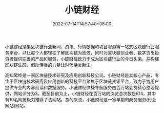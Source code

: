 ﻿---
weight: 
title: "小链财经"
description: "小链财经是集区块链行业新闻、资讯、行情数据和项目服务等一站式区块链行业服务平台，以让每个人都轻松了解区块链为愿景，同时为区块链创业者、数字货币投资者提供完善的产品和服..."
date: 2022-07-14T14:57:40+08:00
lastmod: 2022-07-14T14:57:40+08:00
draft: false
authors: ["Simon"]
featuredImage: "xiaoliancaijing.png"
link: "https://www.lilchain.com/"
tags: ["元宇宙资讯","小链财经"]
categories: ["navigation"]
navigation: ["元宇宙资讯"]
lightgallery: true
toc: true
pinned: false
recommend: false
recommend1: false
---
小链财经是集区块链行业新闻、资讯、行情数据和项目服务等一站式区块链行业服务平台，以让每个人都轻松了解区块链为愿景，同时为区块链创业者、数字货币投资者提供完善的产品和服务，小链财经致力于成为区块链行业的今日头条，并构建区块链生态，借助传播的力量让时代焕发新生。

高知鹭桦是一家区块链技术研究及应用创新科技公司。小链财经是其核心产品，专注于区块链技术研究及应用创新的科技平台聚焦于区块链资讯平台，致力于为用户提供专业的内容阅读和数据服务。小链财经快捷导航服务由百万站会员精心整理提供，网站评分为3。截至目前为止，小链财经在百万站的浏览总次数是614，其中有10名网友极力推荐了该网站。总的来说，小链财经是一家早期的商务服务(行业网站)网站。